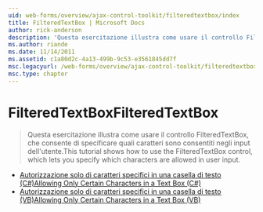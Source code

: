 ```yaml
---
uid: web-forms/overview/ajax-control-toolkit/filteredtextbox/index
title: FilteredTextBox | Microsoft Docs
author: rick-anderson
description: 'Questa esercitazione illustra come usare il controllo FilteredTextBox, che consente di specificare quali caratteri sono consentiti negli input dell''utente.'
ms.author: riande
ms.date: 11/14/2011
ms.assetid: c1a80d2c-4a13-499b-9c53-e3561845dd7f
msc.legacyurl: /web-forms/overview/ajax-control-toolkit/filteredtextbox
msc.type: chapter
---
```

<a name="filteredtextbox"></a><span data-ttu-id="52c8d-103">FilteredTextBox</span><span class="sxs-lookup"><span data-stu-id="52c8d-103">FilteredTextBox</span></span>
====================
> <span data-ttu-id="52c8d-104">Questa esercitazione illustra come usare il controllo FilteredTextBox, che consente di specificare quali caratteri sono consentiti negli input dell'utente.</span><span class="sxs-lookup"><span data-stu-id="52c8d-104">This tutorial shows how to use the FilteredTextBox control, which lets you specify which characters are allowed in user input.</span></span>


- [<span data-ttu-id="52c8d-105">Autorizzazione solo di caratteri specifici in una casella di testo (C#)</span><span class="sxs-lookup"><span data-stu-id="52c8d-105">Allowing Only Certain Characters in a Text Box (C#)</span></span>](allowing-only-certain-characters-in-a-text-box-cs.md)
- [<span data-ttu-id="52c8d-106">Autorizzazione solo di caratteri specifici in una casella di testo (VB)</span><span class="sxs-lookup"><span data-stu-id="52c8d-106">Allowing Only Certain Characters in a Text Box (VB)</span></span>](allowing-only-certain-characters-in-a-text-box-vb.md)
